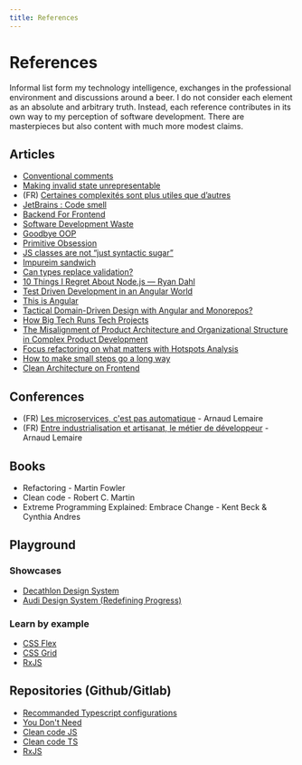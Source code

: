 ```yaml
---
title: References
---
```


# References

Informal list form my technology intelligence, exchanges in the professional environment and discussions around a beer. I do not consider each element as an absolute and arbitrary truth. Instead, each reference contributes in its own way to my perception of software development. There are masterpieces but also content with much more modest claims.

## Articles

- [Conventional comments](https://conventionalcomments.org/)
- [Making invalid state unrepresentable](https://hugotunius.se/2020/05/16/making-invalid-state-unrepresentable.html)
- (FR) [Certaines complexités sont plus utiles que d’autres](https://www.lilobase.me/certaines-complexites-sont-plus-utiles-que-dautres/)
- [JetBrains : Code smell](https://blog.jetbrains.com/idea/2017/08/code-smells-null/)
- [Backend For Frontend](https://philcalcado.com/2015/09/18/the_back_end_for_front_end_pattern_bff.html)
- [Software Development Waste](https://neverworkintheory.org/2021/08/29/software-development-waste.html)
- [Goodbye OOP](https://cscalfani.medium.com/goodbye-object-oriented-programming-a59cda4c0e53)
- [Primitive Obsession](https://refactoring.guru/smells/primitive-obsession)
- [JS classes are not “just syntactic sugar”](https://webreflection.medium.com/js-classes-are-not-just-syntactic-sugar-28690fedf078)
- [Impureim sandwich](https://blog.ploeh.dk/2020/03/02/impureim-sandwich/)
- [Can types replace validation?](https://blog.ploeh.dk/2022/08/22/can-types-replace-validation/)
- [10 Things I Regret About Node.js — Ryan Dahl](https://medium.com/@imior/10-things-i-regret-about-node-js-ryan-dahl-2ba71ff6b4dc)
- [Test Driven Development in an Angular World](https://dev.to/utukku/test-driven-development-in-an-angular-world-3h8g)
- [This is Angular](https://dev.to/this-is-angular)
- [Tactical Domain-Driven Design with Angular and Monorepos?](https://www.angulararchitects.io/en/aktuelles/tactical-domain-driven-design-with-monorepos/)
- [How Big Tech Runs Tech Projects](https://blog.pragmaticengineer.com/project-management-at-big-tech/)
- [The Misalignment of Product Architecture and Organizational Structure in Complex Product Development](http://web.mit.edu/eppinger/www/pdf/Sosa_MS2004.pdf)
- [Focus refactoring on what matters with Hotspots Analysis](https://understandlegacycode.com/blog/focus-refactoring-with-hotspots-analysis/)
- [How to make small steps go a long way](https://how-to.dev/how-to-make-small-steps-go-a-long-way)
- [Clean Architecture on Frontend](https://bespoyasov.me/blog/clean-architecture-on-frontend/)

## Conferences

- (FR) [Les microservices, c'est pas automatique](https://www.youtube.com/watch?v=_mqn0FfZ2SY) - Arnaud Lemaire
- (FR) [Entre industrialisation et artisanat, le métier de développeur](https://www.youtube.com/watch?v=itGmiTS_IPw) - Arnaud Lemaire

## Books

- Refactoring - Martin Fowler
- Clean code - Robert C. Martin
- Extreme Programming Explained: Embrace Change - Kent Beck & Cynthia Andres

## Playground

### Showcases

- [Decathlon Design System](https://www.decathlon.design/)
- [Audi Design System (Redefining Progress)](https://www.audi.com/ci/en/renewed-brand.html)

### Learn by example

- [CSS Flex](https://flexboxfroggy.com/)
- [CSS Grid](https://cssgridgarden.com/)
- [RxJS](https://www.rxjs-fruits.com/)

## Repositories (Github/Gitlab)

- [Recommanded Typescript configurations](https://github.com/tsconfig/bases)
- [You Don't Need](https://github.com/you-dont-need)
- [Clean code JS](https://github.com/ryanmcdermott/clean-code-javascript)
- [Clean code TS](https://github.com/labs42io/clean-code-typescript)
- [RxJS](https://github.com/ReactiveX/rxjs)
